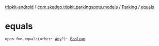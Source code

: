 [tripkit-android](../../index.md) / [com.skedgo.tripkit.parkingspots.models](../index.md) / [Parking](index.md) / [equals](./equals.md)

# equals

`open fun equals(other: `[`Any`](https://kotlinlang.org/api/latest/jvm/stdlib/kotlin/-any/index.html)`?): `[`Boolean`](https://kotlinlang.org/api/latest/jvm/stdlib/kotlin/-boolean/index.html)